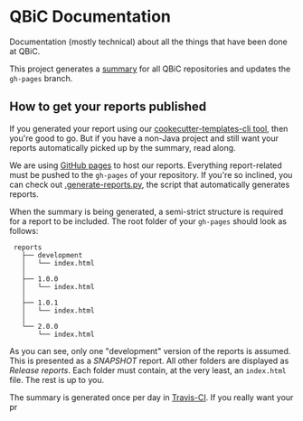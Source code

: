 # QBiC Documentation
Documentation (mostly technical) about all the things that have been done at QBiC.

This project generates a [summary](https://qbicsoftware.github.io/docs/) for all QBiC repositories and updates the `gh-pages` branch.

## How to get your reports published
If you generated your report using our [cookecutter-templates-cli tool](https://github.com/qbicsoftware/cookiecutter-templates-cli), then you're good to go. But if you have a non-Java project and still want your reports automatically picked up by the summary, read along.

We are using [GitHub pages](https://pages.github.com/) to host our reports. Everything report-related must be pushed to the `gh-pages` of your repository. If you're so inclined, you can check out [.generate-reports.py](https://github.com/qbicsoftware/cookiecutter-templates-cli/blob/development/common-files/%7B%7B%20cookiecutter.artifact_id%20%7D%7D/.generate-reports.py), the script that automatically generates reports. 

When the summary is being generated, a semi-strict structure is required for a report to be included. The root folder of your `gh-pages` should look as follows:

```
 reports                   
   ├── development         
   │   └── index.html
   │  
   ├── 1.0.0               
   │   └── index.html
   │  
   ├── 1.0.1               
   │   └── index.html
   │  
   └── 2.0.0               
       └── index.html
```

As you can see, only one "development" version of the reports is assumed. This is presented as a _SNAPSHOT_ report. All other folders are displayed as _Release reports_. Each folder must contain, at the very least, an `index.html` file. The rest is up to you.

The summary is generated once per day in [Travis-CI](http://travis-ci.com). If you really want your pr